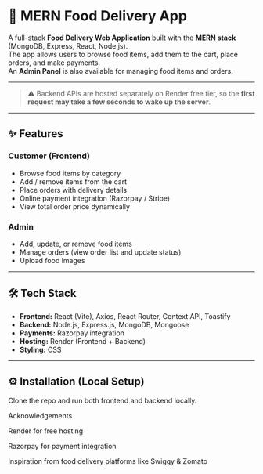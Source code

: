 # 🍔 MERN Food Delivery App

A full-stack **Food Delivery Web Application** built with the **MERN stack** (MongoDB, Express, React, Node.js).  
The app allows users to browse food items, add them to the cart, place orders, and make payments.  
An **Admin Panel** is also available for managing food items and orders.

---

> ⚠️ Backend APIs are hosted separately on Render free tier, so the **first request may take a few seconds to wake up the server**.

---

## ✨ Features

### Customer (Frontend)
- Browse food items by category  
- Add / remove items from the cart  
- Place orders with delivery details  
- Online payment integration (Razorpay / Stripe)  
- View total order price dynamically  

### Admin
- Add, update, or remove food items  
- Manage orders (view order list and update status)  
- Upload food images  

---

## 🛠️ Tech Stack

- **Frontend:** React (Vite), Axios, React Router, Context API, Toastify  
- **Backend:** Node.js, Express.js, MongoDB, Mongoose  
- **Payments:** Razorpay integration  
- **Hosting:** Render (Frontend + Backend)  
- **Styling:** CSS  

---

## ⚙️ Installation (Local Setup)

Clone the repo and run both frontend and backend locally.

 Acknowledgements

Render
 for free hosting

Razorpay
 for payment integration

Inspiration from food delivery platforms like Swiggy & Zomato
